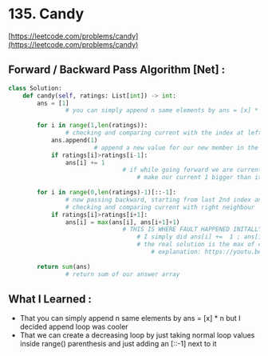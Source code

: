 # 135. Candy

[https://leetcode.com/problems/candy](https://leetcode.com/problems/candy)

## Forward / Backward Pass Algorithm [Net] :

```python
class Solution:
    def candy(self, ratings: List[int]) -> int:
        ans = [1]
				# you can simply append n same elements by ans = [x] * n but I decided append loop was cooler
        
        for i in range(1,len(ratings)):
				# checking and comparing current with the index at left, neaning start form 1 end at last index
            ans.append(1)
						# append a new value for our new member in the answer array
            if ratings[i]>ratings[i-1]:
                ans[i] += 1
								# if while going forward we are currently at a number bigger than its left neighbour, 
									# make our current 1 bigger than its left neighbour
        
        for i in range(0,len(ratings)-1)[::-1]:
				# now passing backward, starting from last 2nd index and going till 0
				# checking and comparing current with right neighbour
            if ratings[i]>ratings[i+1]:
                ans[i] = max(ans[i], ans[i+1]+1)
								# THIS IS WHERE FAULT HAPPENED INITALLY
									# I simply did ans[i] +=  1 ; ans[i] = ans[i+1] + 1 but nothing worked
									# the real solution is the max of current and one more than right,
										# explanation: https://youtu.be/1IzCRCcK17A?t=695
        
        return sum(ans)
				# return sum of our answer array
```

## What I Learned :

- That you can simply append n same elements by ans = [x] * n but I decided append loop was cooler
- That we can create a decreasing loop by just taking normal loop values inside range() parenthesis and just adding an [::-1]  next to it
